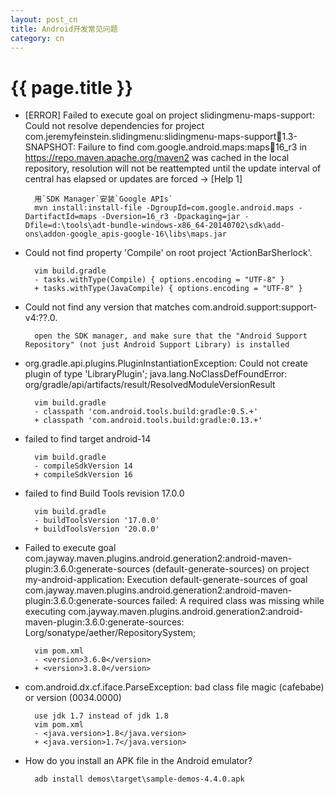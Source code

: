 ```yaml
---
layout: post_cn
title: Android开发常见问题
category: cn
---
```


{{ page.title }}
================

* [ERROR] Failed to execute goal on project slidingmenu-maps-support: Could not resolve dependencies for project com.jeremyfeinstein.slidingmenu:slidingmenu-maps-support:jar:1.3-SNAPSHOT: Failure to find com.google.android.maps:maps:jar:16_r3 in https://repo.maven.apache.org/maven2 was cached in the local repository, resolution will not be reattempted until the update interval of central has elapsed or updates are forced -> [Help 1]

        用`SDK Manager`安装`Google APIs`
        mvn install:install-file -DgroupId=com.google.android.maps -DartifactId=maps -Dversion=16_r3 -Dpackaging=jar -Dfile=d:\tools\adt-bundle-windows-x86_64-20140702\sdk\add-ons\addon-google_apis-google-16\libs\maps.jar

* Could not find property 'Compile' on root project 'ActionBarSherlock'.

        vim build.gradle
        - tasks.withType(Compile) { options.encoding = "UTF-8" }
        + tasks.withType(JavaCompile) { options.encoding = "UTF-8" }

* Could not find any version that matches com.android.support:support-v4:??.0.

        open the SDK manager, and make sure that the "Android Support Repository" (not just Android Support Library) is installed

* org.gradle.api.plugins.PluginInstantiationException: Could not create plugin of type 'LibraryPlugin'; java.lang.NoClassDefFoundError: org/gradle/api/artifacts/result/ResolvedModuleVersionResult

        vim build.gradle
        - classpath 'com.android.tools.build:gradle:0.5.+'
        + classpath 'com.android.tools.build:gradle:0.13.+'

* failed to find target android-14

        vim build.gradle
        - compileSdkVersion 14
        + compileSdkVersion 16

* failed to find Build Tools revision 17.0.0

        vim build.gradle
        - buildToolsVersion '17.0.0'
        + buildToolsVersion '20.0.0'

* Failed to execute goal com.jayway.maven.plugins.android.generation2:android-maven-plugin:3.6.0:generate-sources (default-generate-sources) on project my-android-application: Execution default-generate-sources of goal com.jayway.maven.plugins.android.generation2:android-maven-plugin:3.6.0:generate-sources failed: A required class was missing while executing com.jayway.maven.plugins.android.generation2:android-maven-plugin:3.6.0:generate-sources: Lorg/sonatype/aether/RepositorySystem;

        vim pom.xml
        - <version>3.6.0</version>
        + <version>3.8.0</version>

* com.android.dx.cf.iface.ParseException: bad class file magic (cafebabe) or version (0034.0000)

        use jdk 1.7 instead of jdk 1.8
        vim pom.xml
        - <java.version>1.8</java.version>
        + <java.version>1.7</java.version>

* How do you install an APK file in the Android emulator?

        adb install demos\target\sample-demos-4.4.0.apk
